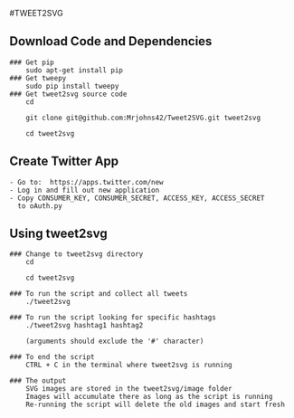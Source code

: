 #TWEET2SVG

## Download Code and Dependencies
	### Get pip
		sudo apt-get install pip
	### Get tweepy
		sudo pip install tweepy
	### Get tweet2svg source code
		cd

		git clone git@github.com:Mrjohns42/Tweet2SVG.git tweet2svg

		cd tweet2svg

## Create Twitter App
	- Go to:  https://apps.twitter.com/new
	- Log in and fill out new application
	- Copy CONSUMER_KEY, CONSUMER_SECRET, ACCESS_KEY, ACCESS_SECRET
	  to oAuth.py

## Using tweet2svg
	### Change to tweet2svg directory
		cd

		cd tweet2svg

	### To run the script and collect all tweets
		./tweet2svg

	### To run the script looking for specific hashtags
		./tweet2svg hashtag1 hashtag2

		(arguments should exclude the '#' character)

	### To end the script
		CTRL + C in the terminal where tweet2svg is running

	### The output
		SVG images are stored in the tweet2svg/image folder
		Images will accumulate there as long as the script is running
		Re-running the script will delete the old images and start fresh

